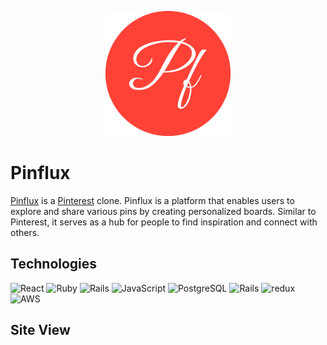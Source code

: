 <p align="center">
  <img width="200" height="200" src="https://github.com/wuyuwenj/Pinflux-pinterest-clone/blob/main/frontend/public/logo-no-background.png">
</p>

<h1>Pinflux</h1>

[Pinflux](https://pinflux.onrender.com/) is a [Pinterest](https://www.pinterest.com/) clone. Pinflux is a platform that enables users to explore and share various pins by creating personalized boards. Similar to Pinterest, it serves as a hub for people to find inspiration and connect with others.

## Technologies
  <img alt="React" src="https://img.shields.io/badge/-React-45b8d8?style=flat-square&logo=react&logoColor=white" />
  <img alt="Ruby" src="https://img.shields.io/badge/ruby-%23CC342D.svg?style=flat-square&logo=ruby&logoColor=white" />
  <img alt="Rails" src="https://img.shields.io/badge/rails-%23CC0000.svg?style=flat-square&logo=redux&logoColor=white" />
  <img alt="JavaScript" src="https://img.shields.io/badge/JavaScript-F7DF1E?style=flat-square&logo=redux&logoColor=white" />
  <img alt="PostgreSQL" src="https://img.shields.io/badge/PostgreSQL-316192?style=flat-square&logo=redux&logoColor=white" />
  <img alt="Rails" src="https://img.shields.io/badge/rails-%23CC0000.svg?style=flat-square&logo=redux&logoColor=white" />
  <img alt="redux" src="https://img.shields.io/badge/-Redux-764ABC?style=flat-square&logo=redux&logoColor=white" />
  <img alt="AWS" src="https://img.shields.io/badge/AWS-%23FF9900.svg?style=flat-square&logo=amazon-aws&logoColor=white" />
  
## Site View


